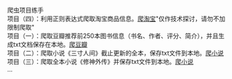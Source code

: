 爬虫项目练手<br>
项目（四）：利用正则表达式爬取淘宝商品信息。[爬淘宝](https://github.com/DarkGentleman/SpiderGame/blob/master/%E6%AD%A3%E5%88%99%E8%A1%A8%E8%BE%BE%E5%BC%8F%E7%88%AC%E5%8F%96%E6%B7%98%E5%AE%9D%E5%95%86%E5%93%81%E4%BF%A1%E6%81%AF%E6%AF%94%E4%BB%B7.py)"仅作技术探讨，请勿不加限制爬取"<br>
项目（一）：爬取豆瓣推荐前250本图书信息（书名、作者、评分、简介），并且生成txt文档保存在本地。[爬豆瓣](https://github.com/DarkGentleman/SpiderGame/blob/master/%E7%88%AC%E5%8F%96%E8%B1%86%E7%93%A3%E6%8E%A8%E8%8D%90%E7%9A%84%E5%A5%BD%E4%B9%A6%E4%BF%A1%E6%81%AF.py "推荐250本好书")<br>
项目（二）：爬取小说《三寸人间》截止更新的全本，保存txt文件到本地。[爬小说](https://github.com/DarkGentleman/SpiderGame/blob/master/%E7%88%AC%E5%8F%96%E5%B0%8F%E8%AF%B4%E3%80%8A%E4%B8%89%E5%AF%B8%E4%BA%BA%E9%97%B4%E3%80%8B%E6%88%AA%E6%AD%A2%E6%9B%B4%E6%96%B0%E7%9A%84%E5%85%A8%E6%9C%AC.py "《三寸人间》")<br>
项目（三）：爬取全本小说《修神外传》并保存txt文件到本地。[爬小说](https://github.com/DarkGentleman/SpiderGame/blob/master/%E7%88%AC%E5%8F%96%E4%B8%8B%E8%BD%BD%E5%85%A8%E6%9C%AC%E5%B0%8F%E8%AF%B4%E3%80%8A%E4%BF%AE%E7%A5%9E%E5%A4%96%E4%BC%A0%E3%80%8B.py "《修神外传》")<br>
...
